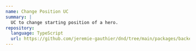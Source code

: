 ```yaml
---
name: Change Position UC
summary: |
  UC to change starting position of a hero.
repository:
  language: TypeScript
  url: https://github.com/jeremie-gauthier/dnd/tree/main/packages/backend/src/game/starting/private/change-position
---
```


<NodeGraph />
